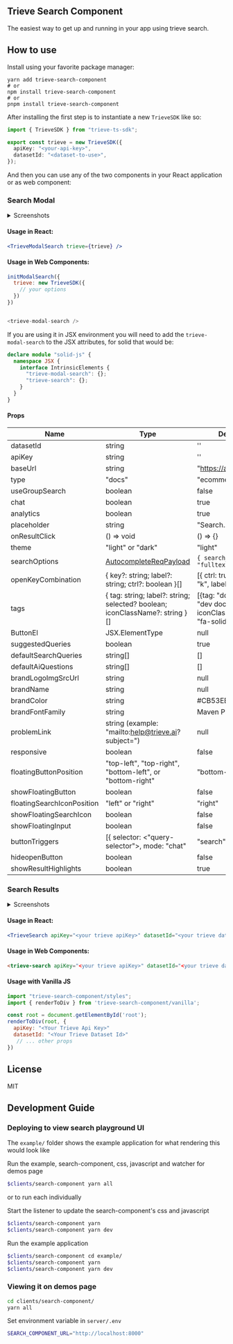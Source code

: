 ## Trieve Search Component

The easiest way to get up and running in your app using trieve search.

## How to use

Install using your favorite package manager:

```
yarn add trieve-search-component
# or
npm install trieve-search-component
# or
pnpm install trieve-search-component
```

After installing the first step is to instantiate a new `TrieveSDK` like so:

```ts
import { TrieveSDK } from "trieve-ts-sdk";

export const trieve = new TrieveSDK({
  apiKey: "<your-api-key>",
  datasetId: "<dataset-to-use>",
});
```

And then you can use any of the two components in your React application or as web component:

### Search Modal

<details>
<summary>Screenshots</summary>

![light closed](./github/modal-light-1.png)
![dark closed](./github/modal-dark-1.png)
![light open](./github/modal-light-2.png)

</details>

#### Usage in React:

```jsx
<TrieveModalSearch trieve={trieve} />
```

#### Usage in Web Components:

```js
initModalSearch({
  trieve: new TrieveSDK({
    // your options
  })
})


<trieve-modal-search />

```

If you are using it in JSX environment you will need to add the `trieve-modal-search` to the JSX attributes, for solid that would be:

```typescript
declare module "solid-js" {
  namespace JSX {
    interface IntrinsicElements {
      "trieve-modal-search": {};
      "trieve-search": {};
    }
  }
}
```

#### Props

| Name                       | Type                                                                                           | Default                                                               |     
| -------------------------- | ---------------------------------------------------------------------------------------------- | --------------------------------------------------------------------- |      
| datasetId                  | string                                                                                         | ''                                                                    |     
| apiKey                     | string                                                                                         | ''                                                                    |     
| baseUrl                    | string                                                                                         | "https://api.trieve.ai"                                               |     
| type                       | "docs"                                                                                         | "ecommerce"                                                           |      
| useGroupSearch             | boolean                                                                                        | false                                                                 |     
| chat                       | boolean                                                                                        | true                                                                  |     
| analytics                  | boolean                                                                                        | true                                                                  |     
| placeholder                | string                                                                                         | "Search..."                                                           |     
| onResultClick              | () => void                                                                                     | () => {}                                                              |     
| theme                      | "light" or "dark"                                                                              | "light"                                                               |     
| searchOptions              | [AutocompleteReqPayload](https://ts-sdk.trieve.ai/types/types_gen.AutocompleteReqPayload.html) | `{ search_type: "fulltext" }`                                         |     
| openKeyCombination         | { key?: string; label?: string; ctrl?: boolean }[]                                             | [{ ctrl: true }, { key: "k", label: "K" }]                            |     
| tags                       | { tag: string; label?: string; selected? boolean; iconClassName?: string }[]                   | [{tag: "docs", label: "dev docs", iconClassName: "fa-solid fa-info"}] |     
| ButtonEl                   | JSX.ElementType                                                                                | null                                                                  |     
| suggestedQueries           | boolean                                                                                        | true                                                                  |     
| defaultSearchQueries       | string[]                                                                                       | []                                                                    |     
| defaultAiQuestions         | string[]                                                                                       | []                                                                    |     
| brandLogoImgSrcUrl         | string                                                                                         | null                                                                  |     
| brandName                  | string                                                                                         | null                                                                  |     
| brandColor                 | string                                                                                         | #CB53EB                                                               |     
| brandFontFamily            | string                                                                                         | Maven Pro                                                             |     
| problemLink                | string (example: "mailto:help@trieve.ai?subject=")                                             | null                                                                  |     
| responsive                 | boolean                                                                                        | false                                                                 |     
| floatingButtonPosition     | "top-left", "top-right", "bottom-left", or "bottom-right"                                      | "bottom-right"                                                        |     
| showFloatingButton         | boolean                                                                                        | false                                                                 |     
| floatingSearchIconPosition | "left" or "right"                                                                              | "right"                                                               |     
| showFloatingSearchIcon     | boolean                                                                                        | false                                                                 |     
| showFloatingInput          | boolean                                                                                        | false                                                                 |      
| buttonTriggers             | [{ selector: <"query-selector">, mode: "chat"|"search" }]                                      | []                                                                    |      
| hideopenButton             | boolean                                                                                        | false                                                                 |
| showResultHighlights             | boolean                                                                                        | true                                                                 |


### Search Results

<details>
<summary>Screenshots</summary>

![light](./github/search-light.png)
![dark](./github/search-dark.png)

</details>

#### Usage in React:

```jsx
<TrieveSearch apiKey="<your trieve apiKey>" datasetId="<your trieve datasetId" />
```

#### Usage in Web Components:

```html
<trieve-search apiKey="<your trieve apiKey>" datasetId="<your trieve datasetId" />
```

#### Usage with Vanilla JS
```javascript
import "trieve-search-component/styles";
import { renderToDiv } from 'trieve-search-component/vanilla';

const root = document.getElementById('root');
renderToDiv(root, {
  apiKey: "<Your Trieve Api Key>"
  datasetId: "<Your Trieve Dataset Id>"
   // ... other props
})
```

## License

MIT

## Development Guide


### Deploying to view search playground UI

The `example/` folder shows the example application for what rendering this would look like

Run the example, search-component, css, javascript and watcher for demos page

```sh
$clients/search-component yarn all
```


or to run each individually

Start the listener to update the search-component's css and javascript

```sh
$clients/search-component yarn
$clients/search-component yarn dev
```

Run the example application

```sh
$clients/search-component cd example/
$clients/search-component yarn
$clients/search-component yarn dev
```

### Viewing it on demos page

```sh
cd clients/search-component/
yarn all
```

Set environment variable in `server/.env`

```sh
SEARCH_COMPONENT_URL="http://localhost:8000"
```
